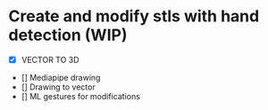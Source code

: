 #  Create and modify stls with hand detection (WIP)

- [X] VECTOR TO 3D
- [] Mediapipe drawing
- [] Drawing to vector
- [] ML gestures for modifications